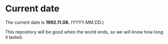 # Current date

The current date is **1992.11.08.** (YYYY.MM.DD.)

This repository will be good when the world ends, so we will know how long it lasted.